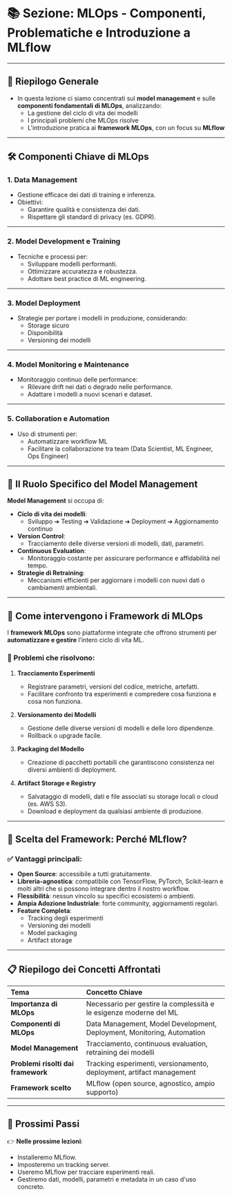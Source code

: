 # 📚 Sezione: MLOps - Componenti, Problematiche e Introduzione a MLflow

---

## 🔵 Riepilogo Generale

- In questa lezione ci siamo concentrati sul **model management** e sulle **componenti fondamentali di MLOps**, analizzando:
  - La gestione del ciclo di vita dei modelli
  - I principali problemi che MLOps risolve
  - L'introduzione pratica ai **framework MLOps**, con un focus su **MLflow**

---

## 🛠️ Componenti Chiave di MLOps

### 1. **Data Management**
- Gestione efficace dei dati di training e inferenza.
- Obiettivi:
  - Garantire qualità e consistenza dei dati.
  - Rispettare gli standard di privacy (es. GDPR).
  
---

### 2. **Model Development e Training**
- Tecniche e processi per:
  - Sviluppare modelli performanti.
  - Ottimizzare accuratezza e robustezza.
  - Adottare best practice di ML engineering.

---

### 3. **Model Deployment**
- Strategie per portare i modelli in produzione, considerando:
  - Storage sicuro
  - Disponibilità
  - Versioning dei modelli

---

### 4. **Model Monitoring e Maintenance**
- Monitoraggio continuo delle performance:
  - Rilevare drift nei dati o degrado nelle performance.
  - Adattare i modelli a nuovi scenari e dataset.

---

### 5. **Collaboration e Automation**
- Uso di strumenti per:
  - Automatizzare workflow ML
  - Facilitare la collaborazione tra team (Data Scientist, ML Engineer, Ops Engineer)

---

## 🔵 Il Ruolo Specifico del Model Management

**Model Management** si occupa di:

- **Ciclo di vita dei modelli**:
  - Sviluppo ➔ Testing ➔ Validazione ➔ Deployment ➔ Aggiornamento continuo
- **Version Control**:
  - Tracciamento delle diverse versioni di modelli, dati, parametri.
- **Continuous Evaluation**:
  - Monitoraggio costante per assicurare performance e affidabilità nel tempo.
- **Strategie di Retraining**:
  - Meccanismi efficienti per aggiornare i modelli con nuovi dati o cambiamenti ambientali.

---

## 🧩 Come intervengono i Framework di MLOps

I **framework MLOps** sono piattaforme integrate che offrono strumenti per **automatizzare e gestire** l’intero ciclo di vita ML.

### 🎯 Problemi che risolvono:

1. **Tracciamento Esperimenti**
   - Registrare parametri, versioni del codice, metriche, artefatti.
   - Facilitare confronto tra esperimenti e compredere cosa funziona e cosa non funziona.

2. **Versionamento dei Modelli**
   - Gestione delle diverse versioni di modelli e delle loro dipendenze.
   - Rollback o upgrade facile.

3. **Packaging del Modello**
   - Creazione di pacchetti portabili che garantiscono consistenza nei diversi ambienti di deployment.

4. **Artifact Storage e Registry**
   - Salvataggio di modelli, dati e file associati su storage locali o cloud (es. AWS S3).
   - Download e deployment da qualsiasi ambiente di produzione.

---

## 🌟 Scelta del Framework: **Perché MLflow?**

### ✅ Vantaggi principali:

- **Open Source**: accessibile a tutti gratuitamente.
- **Libreria-agnostica**: compatibile con TensorFlow, PyTorch, Scikit-learn e molti altri che si possono integrare dentro il nostro workflow.
- **Flessibilità**: nessun vincolo su specifici ecosistemi o ambienti.
- **Ampia Adozione Industriale**: forte community, aggiornamenti regolari.
- **Feature Completa**:
  - Tracking degli esperimenti
  - Versioning dei modelli
  - Model packaging
  - Artifact storage

---

## 📋 Riepilogo dei Concetti Affrontati

| Tema | Concetto Chiave |
|:-----|:---------------|
| **Importanza di MLOps** | Necessario per gestire la complessità e le esigenze moderne del ML |
| **Componenti di MLOps** | Data Management, Model Development, Deployment, Monitoring, Automation |
| **Model Management** | Tracciamento, continuous evaluation, retraining dei modelli |
| **Problemi risolti dai framework** | Tracking esperimenti, versionamento, deployment, artifact management |
| **Framework scelto** | MLflow (open source, agnostico, ampio supporto) |

---

## 🎯 Prossimi Passi

👉 **Nelle prossime lezioni**:
- Installeremo MLflow.
- Imposteremo un tracking server.
- Useremo MLflow per tracciare esperimenti reali.
- Gestiremo dati, modelli, parametri e metadata in un caso d'uso concreto.
